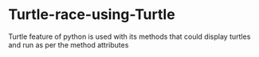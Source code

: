# Turtle-race-using-Turtle
Turtle feature of python is used with its methods that could display turtles and run as per the method attributes
